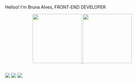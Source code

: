Helloo! I'm Bruna Alves, FRONT-END DEVELOPER

<div align="center">
  <a href="https://github.com/BrunaAlves05">
  <img height="160em" src="https://github-readme-stats.vercel.app/api?username=BrunaAlves05&show_icons=true&theme=dracula&include_all_commits=true&count_private=true"/>
  <img height="160em" src="https://github-readme-stats.vercel.app/api/top-langs/?username=BrunaAlves05&layout=compact&langs_count=7&theme=dracula"/>
</div>

##

<div> 
  <a href="https://instagram.com/bruna_alves578" target="_blank"><img src="https://img.shields.io/badge/-Instagram-%23E4405F?style=for-the-badge&logo=instagram&logoColor=white" target="_blank"></a> 
  <a href = "mailto:brunaalves8008@gmail.com"><img src="https://img.shields.io/badge/-Gmail-%23333?style=for-the-badge&logo=gmail&logoColor=white" target="_blank"></a>
  <a href="https://www.linkedin.com/in/bruna-alves-933972232/" target="_blank"><img src="https://img.shields.io/badge/-LinkedIn-%230077B5?style=for-the-badge&logo=linkedin&logoColor=white" target="_blank"></a>
 
</div>
